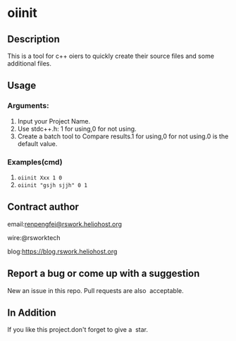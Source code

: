 # oiinit
## Description
This is a tool for c++ oiers to quickly create their source files and some additional files.

## Usage

### Arguments:
1. Input your Project Name.
2. Use stdc++.h: 1 for using,0 for not using.
3. Create a batch tool to Compare results.1 for using,0 for not using.0 is the default value.

### Examples(cmd)
1. `oiinit Xxx 1 0`
2. `oiinit "gsjh sjjh" 0 1`

## Contract author
email:renpengfei@rswork.heliohost.org

wire:@rsworktech

blog:https://blog.rswork.heliohost.org

## Report a bug or come up with a suggestion
New an issue in this repo.
Pull requests are also  acceptable.

## In Addition
If you like this project.don't forget to give a  star.

